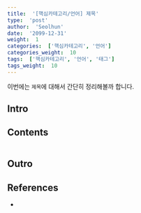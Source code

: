 ```yaml
---
title:  '[핵심카테고리/언어] 제목'
type:  'post'
author:  'Seolhun'
date:  '2099-12-31'
weight:  1
categories:  ['핵심카테고리', '언어']
categories_weight:  10
tags:  ['핵심카테고리', '언어', '태그']
tags_weight:  10
---
```

이번에는 `제목`에 대해서 간단히 정리해볼까 합니다.


## Intro

## Contents
```tsx

```

## Outro

## References
- []()
